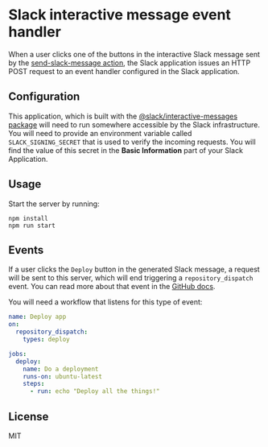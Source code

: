 # Slack interactive message event handler

When a user clicks one of the buttons in the interactive Slack message sent by the [send-slack-message action](../send-slack-message), the Slack application issues an HTTP POST request to an event handler configured in the Slack application.

## Configuration

This application, which is built with the [@slack/interactive-messages package](https://www.npmjs.com/package/@slack/interactive-messages) will need to run somewhere accessible by the Slack infrastructure. You will need to provide an environment variable called `SLACK_SIGNING_SECRET` that is used to verify the incoming requests. You will find the value of this secret in the **Basic Information** part of your Slack Application.

## Usage

Start the server by running:

    npm install
    npm run start

## Events

If a user clicks the `Deploy` button in the generated Slack message, a request will be sent to this server, which will end triggering a `repository_dispatch` event. You can read more about that event in the [GitHub docs](https://help.github.com/en/actions/reference/events-that-trigger-workflows#external-events-repository_dispatch).

You will need a workflow that listens for this type of event:

```yaml
name: Deploy app
on:
  repository_dispatch:
    types: deploy

jobs:
  deploy:
    name: Do a deployment
    runs-on: ubuntu-latest
    steps:
      - run: echo "Deploy all the things!"
```

## License

MIT